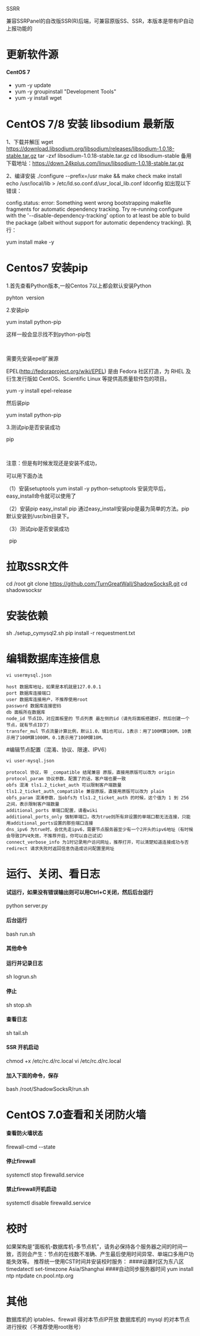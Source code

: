 SSRR

兼容SSRPanel的自改版SSR(R)后端，可兼容原版SS、SSR，本版本是带有IP自动上报功能的


# 更新软件源
#### CentOS 7
- yum -y update
- yum -y groupinstall "Development Tools"
- yum -y install wget


# CentOS 7/8 安装 libsodium 最新版
#### 

1、下载并解压
wget https://download.libsodium.org/libsodium/releases/libsodium-1.0.18-stable.tar.gz
tar -zxf libsodium-1.0.18-stable.tar.gz
cd libsodium-stable
备用下载地址：https://down.24kplus.com/linux/libsodium-1.0.18-stable.tar.gz

2、编译安装
./configure --prefix=/usr
make && make check
make install
echo /usr/local/lib > /etc/ld.so.conf.d/usr_local_lib.conf
ldconfig
如出现以下错误：

config.status: error: Something went wrong bootstrapping makefile fragments
     for automatic dependency tracking.  Try re-running configure with the
     '--disable-dependency-tracking' option to at least be able to build
     the package (albeit without support for automatic dependency tracking). 
执行：

yum install make -y

# Centos7 安装pip

1.首先查看Python版本,一般Centos 7以上都会默认安装Python

pyhton  version

2.安装pip

yum install python-pip

这样一般会显示找不到python-pip包

 

需要先安装epel扩展源

EPEL(http://fedoraproject.org/wiki/EPEL) 是由 Fedora 社区打造，为 RHEL 及衍生发行版如 CentOS、Scientific Linux 等提供高质量软件包的项目。

yum -y install epel-release

然后装pip

yum install python-pip

3.测试pip是否安装成功

pip

 

注意：但是有时候发现还是安装不成功，

可以用下面办法

（1）安装setuptools
  yum install -y python-setuptools
安装完毕后，easy_install命令就可以使用了

（2）安装pip
  easy_install pip
通过easy_install安装pip是最为简单的方法。pip默认安装到/usr/bin目录下。

（3）测试pip是否安装成功

  pip



# 拉取SSR文件

cd /root
git clone https://github.com/TurnGreatWall/ShadowSocksR.git
cd shadowsocksr



# 安装依赖

sh ./setup_cymysql2.sh
pip install -r requestment.txt



# 编辑数据库连接信息

    vi usermysql.json

    host 数据库地址，如果是本机就是127.0.0.1
    port 数据库连接端口
    user 数据库连接用户，不推荐使用root
    password 数据库连接密码
    db 面板所在数据库
    node_id 节点ID，对应面板里的 节点列表 最左侧的id（请先将面板搭建好，然后创建一个节点，就有节点ID了）
    transfer_mul 节点流量计算比例，默认1.0，填1也可以，1表示：用了100M算100M，10表示用了100M算1000M，0.1表示用了100M算10M。
    
    
    
#编辑节点配置（混淆、协议、限速、IPV6）

    vi user-mysql.json

    protocol 协议，带 _compatible 结尾兼容 原版，直接用原版可以改为 origin
    protocol_param 协议参数，配置了的话，客户端也要一致
    obfs 混淆 tls1.2_ticket_auth 可以限制客户端数量 tls1.2_ticket_auth_compatible 兼容原版，直接用原版可以改为 plain
    obfs_param 混淆参数，当obfs为 tls1.2_ticket_auth 的时候，这个值为 1 到 256 之间，表示限制客户端数量
    additional_ports 单端口配置，请看wiki
    additional_ports_only 强制单端口，改为true则所有非设置的单端口都无法连接，只能用additional_ports设置的那些端口连接
    dns_ipv6 为true时，会优先走ipv6，需要节点服务器至少有一个2开头的ipv6地址（有时候会导致IPV4失效，不推荐开启，你可以自己试试）
    connect_verbose_info 为1时记录用户访问网址，推荐打开，可以清楚知道连接成功与否
    redirect 请求失败时返回信息伪造成访问配置里网址



# 运行、关闭、看日志

#### 试运行，如果没有错误输出则可以用Ctrl+C关闭，然后后台运行
python server.py
 
#### 后台运行
bash run.sh
 
#### 其他命令
#### 运行并记录日志
sh logrun.sh
#### 停止
sh stop.sh
#### 查看日志
sh tail.sh


#### SSR 开机启动
chmod +x /etc/rc.d/rc.local
vi /etc/rc.d/rc.local
 
#### 加入下面的命令，保存
bash /root/ShadowSocksR/run.sh


# CentOS 7.0查看和关闭防火墙

#### 查看防火墙状态

firewall-cmd --state

#### 停止firewall

systemctl stop firewalld.service

#### 禁止firewall开机启动

systemctl disable firewalld.service 



# 校时
如果架构是“面板机-数据库机-多节点机”，请务必保持各个服务器之间的时间一致，否则会产生：节点的在线数不准确、产生最后使用时间异常、单端口多用户功能失效等。
推荐统一使用CST时间并安装校时服务：
####设置时区为东八区
timedatectl set-timezone Asia/Shanghai
####自动同步服务器时间
yum install ntp
ntpdate cn.pool.ntp.org

# 其他

数据库机的 iptables、firewall 得对本节点IP开放
数据库机的 mysql 的对本节点进行授权（不推荐使用root账号）


